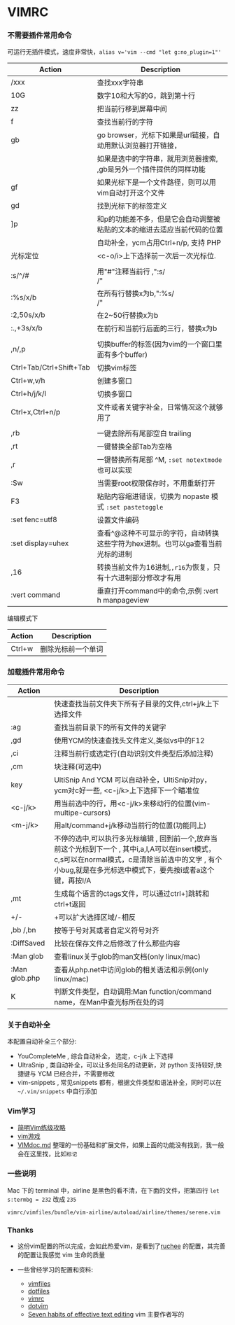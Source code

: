 # VIMRC

### 不需要插件常用命令
可运行无插件模式，速度非常快，`alias v='vim --cmd "let g:no_plugin=1"'`

| Action                  | Description                                                                     |
| ---                     | ---                                                                             |
| /xxx                    | 查找xxx字符串                                                                   |
| 10G                     | 数字10和大写的G，跳到第十行                                                     |
| zz                      | 把当前行移到屏幕中间                                                            |
| f<char>                 | 查找当前行的字符                                                                |
| gb                      | go browser，光标下如果是url链接，自动用默认浏览器打开链接，                     |
|                         | 如果是选中的字符串，就用浏览器搜索, ,gb是另外一个插件提供的同样功能             |
| gf                      | 如果光标下是一个文件路径，则可以用vim自动打开这个文件                           |
| gd                      | 找到光标下的标签定义                                                            |
| ]p                      | 和p的功能差不多，但是它会自动调整被粘贴的文本的缩进去适应当前代码的位置         |
| <c-x><c-o>               | 自动补全，ycm占用Ctrl+n/p, 支持 PHP                                             |
| 光标定位                | <c-o/i>上下选择前一次后一次光标位.                                              |
|                         |                                                                                 |
| :s/^/#                  | 用"#"注释当前行 ,":s/<search>/<replace>"                                        |
| :%s/x/b                 | 在所有行替换x为b,":%s/<search>/<replace>"                                       |
| :2,50s/x/b              | 在2~50行替换x为b                                                                |
| :.,+3s/x/b              | 在前行和当前行后面的三行，替换x为b                                              |
|                         |                                                                                 |
| ,n/,p                   | 切换buffer的标签(因为vim的一个窗口里面有多个buffer)                             |
| Ctrl+Tab/Ctrl+Shift+Tab | 切换vim标签                                                                     |
| Ctrl+w,v/h              | 创建多窗口                                                                      |
| Ctrl+h/j/k/l            | 切换多窗口                                                                      |
| Ctrl+x,Ctrl+n/p         | 文件或者关键字补全，日常情况这个就够用了                                        |
|                         |                                                                                 |
| ,rb                     | 一键去除所有尾部空白 trailing                                                   |
| ,rt                     | 一键替换全部Tab为空格                                                           |
| ,r<enter>               | 一键替换所有尾部 ^M, `:set notextmode` 也可以实现                               |
| :Sw                     | 当需要root权限保存时，不用重新打开                                              |
| F3                      | 粘贴内容缩进错误，切换为 nopaste 模式 `:set pastetoggle`                        |
| :set fenc=utf8          | 设置文件编码                                                                    |
| :set display=uhex       | 查看^@这种不可显示的字符，自动转换这些字符为hex进制。也可以ga查看当前光标的进制 |
| ,16                     | 转换当前文件为16进制,`,r16`为恢复，只有十六进制部分修改才有用                   |
| :vert command           | 垂直打开command中的命令,示例 :vert h manpageview                                |

编辑模式下

| Action | Description        |
| ---    | ---                |
| Ctrl+w | 删除光标前一个单词 |

### 加载插件常用命令
| Action              | Description                                                                                                                                                                                                                  |
| ---                 | ---                                                                                                                                                                                                                          |
| <c-p>               | 快速查找当前文件夹下所有子目录的文件,ctrl+j/k上下选择文件                                                                                                                                                                    |
| :ag                 | 查找当前目录下的所有文件的关键字                                                                                                                                                                                             |
| ,gd                 | 使用YCM的快速查找头文件定义,类似vs中的F12                                                                                                                                                                                    |
| ,ci                 | 注释当前行或选定行(自动识别文件类型后添加注释)                                                                                                                                                                               |
| ,cm                 | 块注释(可选中)                                                                                                                                                                                                               |
| key<Tab>            | UltiSnip And YCM 可以自动补全，UltiSnip对py，ycm对c好一些, <c-j/k>上下选择下一个瞄准位                                                                                                                                       |
| <c-n><c-j/k>        | 用<c-n>当前选中的行，用<c-j/k>来移动行的位置(vim-multipe-cursors)                                                                                                                                                            |
| <m-j/k>             | 用alt/command+j/k移动当前行的位置(功能同上)                                                                                                                                                                                  |
| <c-n>               | 不停的选中<c-n>,可以执行多光标编辑 , <c-p>回到前一个,<c-x>放弃当前这个光标到下一个 , 其中i,a,I,A可以在insert模式，c,s可以在normal模式，c是清除当前选中的文字 , 有个小bug,就是在多光标选中模式下，要先按i或者a这个键，再按I/A |
| ,mt                 | 生成每个语言的ctags文件，可以通过ctrl+]跳转和ctrl+t返回                                                                                                                                                                      |
| +/-                 | +可以扩大选择区域/-相反                                                                                                                                                                                                      |
| ,bb /,bn<type char> | 按等于号对其或者自定义符号对齐                                                                                                                                                                                               |
| :DiffSaved          | 比较在保存文件之后修改了什么那些内容                                                                                                                                                                                         |
| :Man glob           | 查看linux关于glob的man文档(only linux/mac)                                                                                                                                                                                   |
| :Man glob.php       | 查看从php.net中访问glob的相关语法和示例(only linux/mac)                                                                                                                                                                      |
| K                   | 判断文件类型，自动调用:Man function/command name，在Man中查光标所在处的词                                                                                                                                                    |


### 关于自动补全
本配置自动补全三个部分:
- YouCompleteMe , 综合自动补全， <tab>选定，c-j/k 上下选择
- UltraSnip , 类自动补全，可以让多处同名的动更新，对 python 支持较好,快捷键与 YCM 已经合并，不需要修改
- vim-snippets , 常见snippets 都有，根据文件类型和语法补全，同时可以在 `~/.vim/snippets` 中自行添加

### Vim学习
- [简明Vim练级攻略](http://coolshell.cn/articles/5426.html)
- [vim游戏](http://vim-adventures.com/)
- [VIMdoc.md](https://github.com/yantze/vimrc/blob/master/VIMdoc.md) 整理的一份基础和扩展文件，如果上面的功能没有找到，我一般会在这里找，比如`标记`

### 一些说明

Mac 下的 terminal 中，airline 是黑色的看不清，在下面的文件，把第四行 `let s:termbg = 232` 改成 `235`
```
vimrc/vimfiles/bundle/vim-airline/autoload/airline/themes/serene.vim
```

### Thanks

- 这份vim配置的所以完成，会如此热爱vim，是看到了[ruchee](https://github.com/ruchee/vimrc) 的配置，其完善的配置让我感觉 vim 生命的质量

- 一些曾经学习的配置和资料:
    - [vimfiles](https://github.com/coderhwz/vimfiles)
    - [dotfiles](https://github.com/luin/dotfiles)
    - [vimrc](https://github.com/rhyzx/vimrc)
    - [dotvim](https://github.com/lilydjwg/dotvim)
    - [Seven habits of effective text editing](http://www.moolenaar.net/habits.html) vim 主要作者写的
